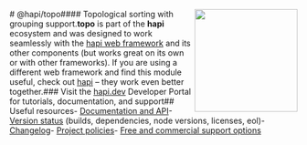 <a href="https://hapi.dev"><img src="https://raw.githubusercontent.com/hapijs/assets/master/images/family.png" width="180px" align="right" /></a># @hapi/topo#### Topological sorting with grouping support.**topo** is part of the **hapi** ecosystem and was designed to work seamlessly with the [hapi web framework](https://hapi.dev) and its other components (but works great on its own or with other frameworks). If you are using a different web framework and find this module useful, check out [hapi](https://hapi.dev) – they work even better together.### Visit the [hapi.dev](https://hapi.dev) Developer Portal for tutorials, documentation, and support## Useful resources- [Documentation and API](https://hapi.dev/family/topo/)- [Version status](https://hapi.dev/resources/status/#topo) (builds, dependencies, node versions, licenses, eol)- [Changelog](https://hapi.dev/family/topo/changelog/)- [Project policies](https://hapi.dev/policies/)- [Free and commercial support options](https://hapi.dev/support/)
